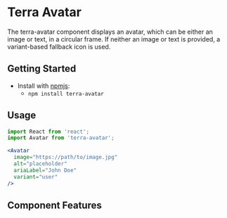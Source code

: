 # Terra Avatar

The terra-avatar component displays an avatar, which can be either an image or text, in a circular frame. If neither an image or text is provided, a variant-based fallback icon is used.

## Getting Started

- Install with [npmjs](https://www.npmjs.com):
  - `npm install terra-avatar`

## Usage

```jsx
import React from 'react';
import Avatar from 'terra-avatar';

<Avatar
  image="https://path/to/image.jpg"
  alt="placeholder"
  ariaLabel="John Doe"
  variant="user" 
/>
```

## Component Features

<!-- Uncomment supported features.
 * [Cross-Browser Support](https://github.com/cerner/terra-core/wiki/Component-Features#cross-browser-support)
 * [Responsive Support](https://github.com/cerner/terra-core/wiki/Component-Features#responsive-support)
 * [Mobile Support](https://github.com/cerner/terra-core/wiki/Component-Features#mobile-support)
 * [Internationalization Support](https://github.com/cerner/terra-core/wiki/Component-Features#internationalization-i18n-support)
 * [Localization Support](https://github.com/cerner/terra-core/wiki/Component-Features#localization-support)
 * [LTR/RTL Support](https://github.com/cerner/terra-core/wiki/Component-Features#ltr--rtl-support)
 -->
